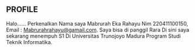 ## PROFILE

Halo...... Perkenalkan Nama saya Mabrurah Eka Rahayu Nim 220411100150, 
Email : Mabrurahrahayu@gamail.com. Saya bisa di panggil Rara Di sini saya sekarang menempuh S1 Di Universitas Trunojoyo Madura Program Studi Teknik Informatika.